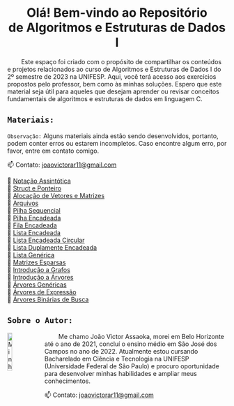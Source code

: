 <h1  align="center"> Olá! Bem-vindo ao Repositório <br>de Algoritmos e Estruturas de Dados I </h1>
&emsp;&emsp; Este espaço foi criado com o propósito de compartilhar os conteúdos e projetos relacionados ao curso de Algoritmos e Estruturas de Dados I do 2º semestre de 2023 na UNIFESP. Aqui, você terá acesso aos exercícios propostos pelo professor, bem como às minhas soluções. Espero que este material seja útil para aqueles que desejam aprender ou revisar conceitos fundamentais de algoritmos e estruturas de dados em linguagem C.

## `Materiais:`
`Observação:` Alguns materiais ainda estão sendo desenvolvidos, portanto, podem conter erros ou estarem incompletos. Caso encontre algum erro, por favor, entre em contato comigo.

📫 Contato: joaovictorar11@gmail.com

📁 [Notação Assintótica](./Aulas/[%20%201%20]%20%20Notação%20Assintótica/)
<br> 📁 [Struct e Ponteiro](./Aulas/[%20%202%20]%20Struct%20e%20Ponteiro/)
<br> 📁 [Alocação de Vetores e Matrizes](./Aulas/[%20%203%20]%20Alocação%20de%20Vetores%20e%20Matrizes/)
<br> 📁 [Arquivos](./Aulas/[%20%204%20]%20Arquivos/)
<br> 📁 [Pilha Sequencial](./Aulas/[%20%205%20]%20Pilha%20Sequencial/)
<br> 📁 [Pilha Encadeada](./Aulas/[%20%206%20]%20Pilha%20Encadeada/)
<br> 📁 [Fila Encadeada](./Aulas/[%20%207%20]%20Fila%20Encadeada/)
<br> 📁 [Lista Encadeada](./Aulas/[%20%208%20]%20Lista%20Encadeada/)
<br> 📁 [Lista Encadeada Circular](./Aulas/[%20%209%20]%20Lista%20Encadeada%20Circular/)
<br> 📁 [Lista Duplamente Encadeada](./Aulas/[%2010%20]%20Lista%20Duplamente%20Encadeada/)
<br> 📁 [Lista Genérica](./Aulas/[%2011%20]%20Lista%20Genérica/)
<br> 📁 [Matrizes Esparsas](./Aulas/[%2012%20]%20Matrizes%20Esparsas/)
<br> 📁 [Introdução a Grafos](./Aulas/[%2013%20]%20Introdução%20a%20Grafos/)
<br> 📁 [Introdução a Árvores](./Aulas/[%2014%20]%20Introdução%20a%20Árvores%20Binárias/)
<br> 📁 [Árvores Genéricas](./Aulas/[%2015%20]%20Árvores%20Genéricas/)
<br> 📁 [Árvores de Expressão](./Aulas/[%2016%20]%20Árvores%20de%20Expressão/)
<br> 📁 [Árvores Binárias de Busca](./Aulas/[%2017%20]%20Árvores%20Binárias%20de%20Busca/)



## `Sobre o Autor:`
<img src="https://avatars.githubusercontent.com/u/130188340?s=200&u=83c9d36fc760730d693236248c76d9464e4b92fc&v=4" alt="Minha Foto" align="left" width="15%" height="15%" style="margin-right: 10px">

<p align="justify">

&emsp;&emsp; Me chamo João Victor Assaoka, morei em Belo Horizonte até o ano de 2021, concluí o ensino médio em São José dos Campos no ano de 2022. Atualmente estou cursando Bacharelado em Ciência e Tecnologia na UNIFESP (Universidade Federal de São Paulo) e procuro oportunidade para desenvolver minhas habilidades e ampliar meus conhecimentos.

📫 Contato: joaovictorar11@gmail.com

</p>

##
